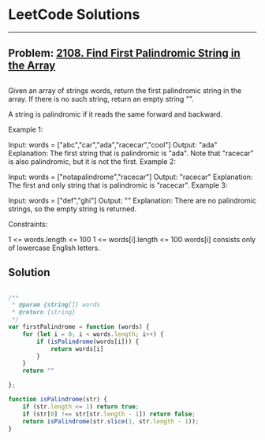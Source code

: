 # LeetCode Solutions

---

## Problem: [2108. Find First Palindromic String in the Array](https://leetcode.com/problems/find-first-palindromic-string-in-the-array/description/)

##
Given an array of strings words, return the first palindromic string in the array. If there is no such string, return an empty string "".

A string is palindromic if it reads the same forward and backward.

 

Example 1:

Input: words = ["abc","car","ada","racecar","cool"]
Output: "ada"
Explanation: The first string that is palindromic is "ada".
Note that "racecar" is also palindromic, but it is not the first.
Example 2:

Input: words = ["notapalindrome","racecar"]
Output: "racecar"
Explanation: The first and only string that is palindromic is "racecar".
Example 3:

Input: words = ["def","ghi"]
Output: ""
Explanation: There are no palindromic strings, so the empty string is returned.
 

Constraints:

1 <= words.length <= 100
1 <= words[i].length <= 100
words[i] consists only of lowercase English letters.
 

## Solution
```javascript

/**
 * @param {string[]} words
 * @return {string}
 */
var firstPalindrome = function (words) {
    for (let i = 0; i < words.length; i++) {
        if (isPalindrome(words[i])) {
            return words[i]
        }
    }
    return ""

};

function isPalindrome(str) {
    if (str.length <= 1) return true;
    if (str[0] !== str[str.length - 1]) return false;
    return isPalindrome(str.slice(1, str.length - 1));
}